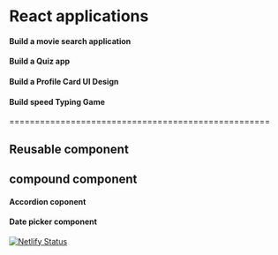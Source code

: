 # React applications

#### Build a movie search application
#### Build a Quiz app
#### Build a Profile Card UI Design
#### Build speed Typing Game
===================================================
## Reusable component
## compound component

#### Accordion coponent
#### Date picker component
[![Netlify Status](https://api.netlify.com/api/v1/badges/eccf092e-2651-4f07-86cb-f9ecb5db13de/deploy-status)](https://app.netlify.com/sites/reactappli/deploys)
